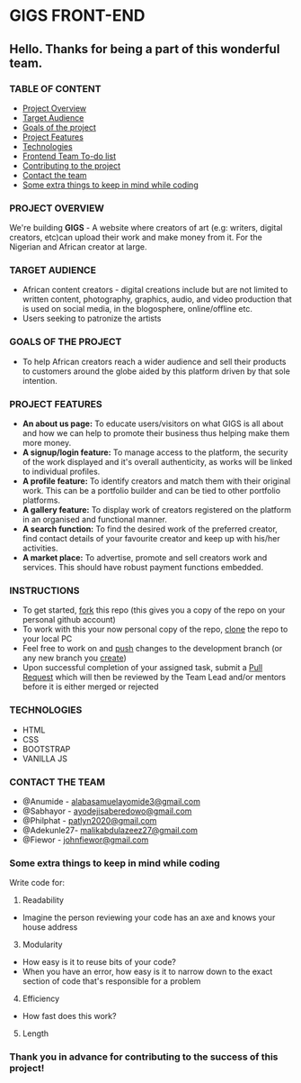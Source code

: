 # GIGS FRONT-END
## Hello. Thanks for being a part of this wonderful team.

### TABLE OF CONTENT
- [Project Overview](#project-overview)
- [Target Audience](#target-audience)
- [Goals of the project](#goals-of-the-project)
- [Project Features](#project-features)
- [Technologies](#technologies)
- [Frontend Team To-do list](#fontend-team-to-do-lst)
- [Contributing to the project](#contributing-to-the-project)
- [Contact the team](#contact-the-team)
- [Some extra things to keep in mind while coding](#some-extra-things-to-keep-in-mind-while-coding)

### PROJECT OVERVIEW
We're building <strong>GIGS</strong> - A website where creators of art (e.g: writers, digital creators, etc)can upload their work and make money from it. For the Nigerian and African creator at large.

### TARGET AUDIENCE
- African content creators - digital creations include but are not limited to written content, photography, graphics, audio, and video production that is used on social media, in the blogosphere, online/offline etc.
- Users seeking to patronize the artists

### GOALS OF THE PROJECT
- To help African creators reach a wider audience and sell their products to customers around the globe aided by this platform driven by that sole intention.

### PROJECT FEATURES
- **An about us page:** To educate users/visitors on what GIGS is all about and how we can help to promote their business thus helping make them more money.
- **A signup/login feature:** To manage access to the platform, the security of the work displayed and it's overall authenticity, as works will be linked to individual profiles.
- **A profile feature:** To identify creators and match them with their original work. This can be a portfolio builder and can be tied to other portfolio platforms.
- **A gallery feature:** To display work of creators registered on the platform in an organised and functional manner.
- **A search function:** To find the desired work of the preferred creator, find contact details of your favourite creator and keep up with his/her activities.
- **A market place:** To advertise, promote and sell creators work and services. This should have robust payment functions embedded. 


### INSTRUCTIONS
- To get started, <a href="https://docs.github.com/en/github/getting-started-with-github/quickstart/fork-a-repo">fork</a> this repo (this gives you a copy of the repo on your personal github account) <br>
- To work with this your now personal copy of the repo, <a href="https://docs.github.com/en/github/creating-cloning-and-archiving-repositories/cloning-a-repository-from-github/cloning-a-repository">clone</a> the repo to your local PC <br>
- Feel free to work on and <a href="https://www.digitalocean.com/community/tutorials/how-to-push-an-existing-project-to-github">push</a> changes to the development branch (or any new branch you <a href="https://zepel.io/blog/how-to-create-a-new-branch-in-github/">create</a>) <br>
- Upon successful completion of your assigned task, submit a <a href="https://docs.github.com/en/github/collaborating-with-pull-requests/proposing-changes-to-your-work-with-pull-requests/creating-a-pull-request">Pull Request</a> which will then be reviewed by the Team Lead and/or mentors before it is either merged or rejected <br>

### TECHNOLOGIES
- HTML
- CSS
- BOOTSTRAP
- VANILLA JS

### CONTACT THE TEAM
- @Anumide - alabasamuelayomide3@gmail.com
- @Sabhayor - ayodejisaberedowo@gmail.com
- @Philphat - patlyn2020@gmail.com
- @Adekunle27- malikabdulazeez27@gmail.com
- @Fiewor - johnfiewor@gmail.com

### Some extra things to keep in mind while coding
Write code for:
1. Readability
- Imagine the person reviewing your code has an axe and knows your house address
3. Modularity
- How easy is it to reuse bits of your code?
- When you have an error, how easy is it to narrow down to the exact section of code that's responsible for a problem
4. Efficiency
- How fast does this work?
5. Length
### <strong>Thank you in advance for contributing to the success of this project!</strong>
